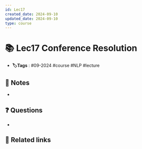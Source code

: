 ```yaml
---
id: Lec17
created_date: 2024-09-10
updated_date: 2024-09-10
type: course
---
```

# 📚 Lec17 Conference Resolution
- **🏷️Tags** :   #09-2024 #course #NLP #lecture 
## 📝 Notes
- 

## ❓ Questions
- 

## 🔗 Related links
